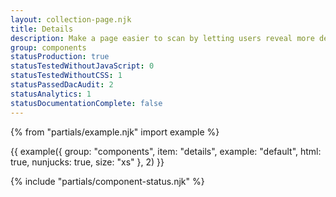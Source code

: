 ```yaml
---
layout: collection-page.njk
title: Details
description: Make a page easier to scan by letting users reveal more detailed information only if they need it.
group: components
statusProduction: true
statusTestedWithoutJavaScript: 0
statusTestedWithoutCSS: 1
statusPassedDacAudit: 2
statusAnalytics: 1
statusDocumentationComplete: false
---
```


{% from "partials/example.njk" import example %}

{{ example({ group: "components", item: "details", example: "default", html: true, nunjucks: true, size: "xs" }, 2) }}

{% include "partials/component-status.njk" %}
